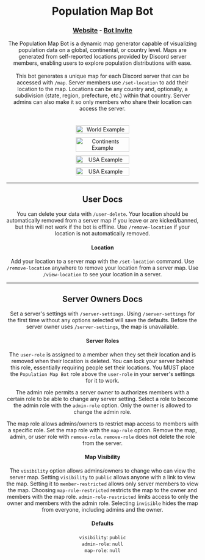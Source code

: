 <div align="center">
    
  # Population Map Bot

  ### [Website](https://population-map-bot.fly.dev/) - [Bot Invite](https://discord.com/api/oauth2/authorize?client_id=1115149738614984764&permissions=268451840&scope=bot)
  The Population Map Bot is a dynamic map generator capable of visualizing population data on a global, continental, or country level. Maps are generated from self-reported locations provided by Discord server members, enabling users to explore population distributions with ease.
  <br/>
  <br/>
  This bot generates a unique map for each Discord server that can be accessed with `/map`. Server members use `/set-location` to add their location to the map. Locations can be any country and, optionally, a subdivision (state, region, prefecture, etc.) within that country. Server admins can also make it so only members who share their location can access the server.
  <br/>
  <br/>
  <div style="display: flex;justify-content: center;overflow-wrap: break-word;text-align: center;flex-wrap: wrap;">
    <img src="https://raw.githubusercontent.com/WeismanGitHub/Population-Map-Discord-Bot/main/images/WORLD2-example.jpg" alt="World Example" style="width: 40%;min-width: 350px;height: auto;margin: 5px;"/>
    <img src="https://raw.githubusercontent.com/WeismanGitHub/Population-Map-Discord-Bot/main/images/CONTINENTS-example.jpg" alt="Continents Example" style="width: 40%;min-width: 350px;height: auto;margin: 5px;" />
    <img src="https://raw.githubusercontent.com/WeismanGitHub/Population-Map-Discord-Bot/main/images/US-example.jpg" alt="USA Example" style="width: 40%;min-width: 350px;height: auto;margin: 5px;" />
    <img src="https://raw.githubusercontent.com/WeismanGitHub/Population-Map-Discord-Bot/main/images/IT-example.jpg" alt="USA Example" style="width: 40%;min-width: 350px;height: auto;margin: 5px;" />
  </div>

  <hr class="rounded">
  
  ## User Docs
  You can delete your data with `/user-delete`. Your location should be automatically removed from a server map if you leave or are kicked/banned, but this will not work if the bot is offline. Use `/remove-location` if your location is not automatically removed.

  #### Location
  Add your location to a server map with the `/set-location` command. Use `/remove-location` anywhere to remove your location from a server map. Use `/view-location` to see your location in a server.

  <hr class="rounded">
  
  ## Server Owners Docs
  Set a server's settings with `/server-settings`. Using `/server-settings` for the first time without any options selected will save the defaults. Before the server owner uses `/server-settings`, the map is unavailable.

  #### Server Roles
  The `user-role` is assigned to a member when they set their location and is removed when their location is deleted. You can lock your server behind this role, essentially requiring people set their locations. You MUST place the `Population Map Bot` role above the `user-role` in your server's settings for it to work.

  The admin role permits a server owner to authorizes members with a certain role to be able to change any server setting. Select a role to become the admin role with the `admin-role` option. Only the owner is allowed to change the admin role.
  
  The map role allows admins/owners to restrict map access to members with a specific role. Set the map role with the `map-role` option. Remove the map, admin, or user role with `remove-role`. `remove-role` does not delete the role from the server.

  #### Map Visibility
  The `visibility` option allows admins/owners to change who can view the server map. Setting `visibility` to `public` allows anyone with a link to view the map. Setting it to `member-restricted` allows only server members to view the map. Choosing `map-role-restricted` restricts the map to the owner and members with the map role. `admin-role-restricted` limits access to only the owner and members with the admin role. Selecting `invisible` hides the map from everyone, including admins and the owner.

  #### Defaults
  `visibility`: `public`
  <br/>
  `admin-role`: `null`
  <br/>
  `map-role`: `null`
</div>

